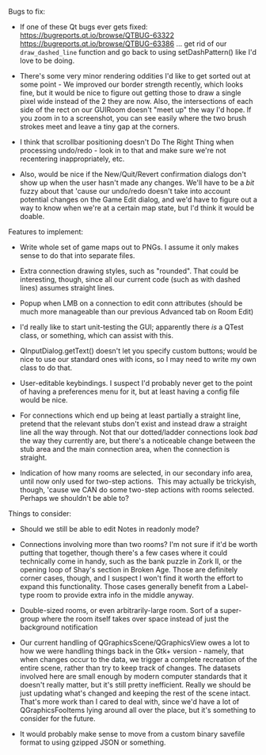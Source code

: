 Bugs to fix:

 * If one of these Qt bugs ever gets fixed:
    https://bugreports.qt.io/browse/QTBUG-63322
    https://bugreports.qt.io/browse/QTBUG-63386
   ... get rid of our `draw_dashed_line` function and go back to
   using setDashPattern() like I'd love to be doing.

 * There's some very minor rendering oddities I'd like to get sorted out
   at some point - We improved our border strength recently, which looks
   fine, but it would be nice to figure out getting those to draw a single
   pixel wide instead of the 2 they are now.  Also, the intersections of
   each side of the rect on our GUIRoom doesn't "meet up" the way I'd 
   hope.  If you zoom in to a screenshot, you can see easily where the
   two brush strokes meet and leave a tiny gap at the corners.

 * I think that scrollbar positioning doesn't Do The Right Thing when
   processing undo/redo - look in to that and make sure we're not
   recentering inappropriately, etc.

 * Also, would be nice if the New/Quit/Revert confirmation dialogs don't
   show up when the user hasn't made any changes.  We'll have to be a *bit*
   fuzzy about that 'cause our undo/redo doesn't take into account potential
   changes on the Game Edit dialog, and we'd have to figure out a way to
   know when we're at a certain map state, but I'd think it would be doable.

Features to implement:

 * Write whole set of game maps out to PNGs.  I assume it only makes sense
   to do that into separate files.

 * Extra connection drawing styles, such as "rounded".  That could be
   interesting, though, since all our current code (such as with dashed
   lines) assumes straight lines.

 * Popup when LMB on a connection to edit conn attributes (should be much
   more manageable than our previous Advanced tab on Room Edit)

 * I'd really like to start unit-testing the GUI; apparently there
   *is* a QTest class, or something, which can assist with this.

 * QInputDialog.getText() doesn't let you specify custom buttons; would
   be nice to use our standard ones with icons, so I may need to write
   my own class to do that.
 
 * User-editable keybindings.  I suspect I'd probably never get to the
   point of having a preferences menu for it, but at least having a config
   file would be nice.
 
 * For connections which end up being at least partially a straight line,
   pretend that the relevant stubs don't exist and instead draw a straight
   line all the way through.  Not that our dotted/ladder connections look
   *bad* the way they currently are, but there's a noticeable change
   between the stub area and the main connection area, when the connection
   is straight.

 * Indication of how many rooms are selected, in our secondary info area,
   until now only used for two-step actions.  This may actually be
   trickyish, though, 'cause we CAN do some two-step actions with rooms
   selected.  Perhaps we shouldn't be able to?

Things to consider:

 * Should we still be able to edit Notes in readonly mode?

 * Connections involving more than two rooms?  I'm not sure if it'd be
   worth putting that together, though there's a few cases where it could
   technically come in handy, such as the bank puzzle in Zork II, or the
   opening loop of Shay's section in Broken Age.  Those are definitely
   corner cases, though, and I suspect I won't find it worth the effort to
   expand this functionality.  Those cases generally benefit from a
   Label-type room to provide extra info in the middle anyway.

 * Double-sized rooms, or even arbitrarily-large room.  Sort of a
   super-group where the room itself takes over space instead of just
   the background notification

 * Our current handling of QGraphicsScene/QGraphicsView owes a lot to how
   we were handling things back in the Gtk+ version - namely, that when
   changes occur to the data, we trigger a complete recreation of the
   entire scene, rather than try to keep track of changes.  The datasets
   involved here are small enough by modern computer standards that it
   doesn't really matter, but it's still pretty inefficient.  Really we
   should be just updating what's changed and keeping the rest of the scene
   intact.  That's more work than I cared to deal with, since we'd have a
   lot of QGraphicsFooItems lying around all over the place, but it's
   something to consider for the future.

 * It would probably make sense to move from a custom binary savefile
   format to using gzipped JSON or something.

